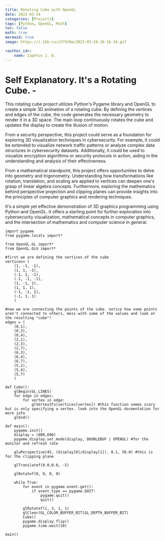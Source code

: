 ```yaml
---
title: Rotating Cube with OpenGL
date: 2023-03-24
categories: [Projects]
tags: [Python, OpenGL, Math]
toc: false
math: true
mermaid: true
image: https://i.ibb.co/zV7SY0m/2023-03-24-16-16-34.gif

<author_id>:
    name: Iapetus J. D.
---
```

# Self Explanatory. It's a Rotating Cube. - 

This rotating cube project utilizes Python's Pygame library and OpenGL to create a simple 3D animation of a rotating cube. By defining the vertices and edges of the cube, the code generates the necessary geometry to render it in a 3D space. The main loop continuously rotates the cube and updates the display to create the illusion of motion.

From a security perspective, this project could serve as a foundation for exploring 3D visualization techniques in cybersecurity. For example, it could be extended to visualize network traffic patterns or analyze complex data structures in cybersecurity datasets. Additionally, it could be used to visualize encryption algorithms or security protocols in action, aiding in the understanding and analysis of their effectiveness.

From a mathematical standpoint, this project offers opportunities to delve into geometry and trigonometry. Understanding how transformations like rotation, translation, and scaling are applied to vertices can deepen one's grasp of linear algebra concepts. Furthermore, exploring the mathematics behind perspective projection and clipping planes can provide insights into the principles of computer graphics and rendering techniques.

It's a simple yet effective demonstration of 3D graphics programming using Python and OpenGL. It offers a starting point for further exploration into cybersecurity visualization, mathematical concepts in computer graphics, and the intersection of mathematics and computer science in general.

```
import pygame
from pygame.locals import*

from OpenGL.GL import*
from OpenGL.GLU import*

#first we are defining the vertices of the cube
vertices= (
    (1, -1, -1),
    (1, 1, -1),
    (-1, 1, -1),
    (-1, -1, -1),
    (1, -1, 1),
    (1, 1, 1),
    (-1, -1, 1),
    (-1, 1, 1)
    )

#now we are connecting the points of the cube. notice how some points aren't connected to others, mess with some of the values and look at the resulting "cube"!
edges = (
    (0,1),
    (0,3),
    (0,4),
    (2,1),
    (2,3),
    (2,7),
    (6,3),
    (6,4),
    (6,7),
    (5,1),
    (5,4),
    (5,7)
    )

def Cube():
    glBegin(GL_LINES)
    for edge in edges:  
        for vertex in edge:
            glVertex3fv(vertices[vertex]) #this function seems scary but is only specifying a vertex. look into the OpenGL docmentation for more info
    glEnd()

def main():
    pygame.init()
    display = (800,600)
    pygame.display.set_mode(display, DOUBLEBUF | OPENGL) #for the monitor and refresh rate

    gluPerspective(45, (display[0]/display[1]), 0.1, 50.0) #this is for the clipping plane

    glTranslatef(0.0,0.0, -5) 

    glRotatef(0, 0, 0, 0)

    while True:
        for event in pygame.event.get():
            if event.type == pygame.QUIT:
                pygame.quit()
                quit()

        glRotatef(1, 3, 1, 1)
        glClear(GL_COLOR_BUFFER_BIT|GL_DEPTH_BUFFER_BIT)
        Cube()
        pygame.display.flip()
        pygame.time.wait(10)

main()
```